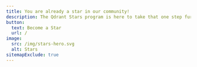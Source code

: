 ```yaml
---
title: You are already a star in our community!
description: The Qdrant Stars program is here to take that one step further.
button:
  text: Become a Star
  url: /
image:
  src: /img/stars-hero.svg
  alt: Stars
sitemapExclude: true
---
```


